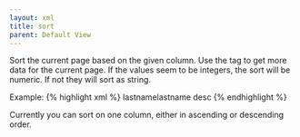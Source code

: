 ```yaml
---
layout: xml
title: sort
parent: Default View
---
```

Sort the current page based on the given column. Use the <rows> tag to get more data for the current page. If the values seem to be integers, the sort will be numeric. If not they will sort as string.

Example:
{% highlight xml %}
    <table>
        <sort>lastname</sort> <!-- sorts in ascending order  -->
        <sort>lastname desc</sort> <!-- sorts in descending order -->
{% endhighlight %}

Currently you can sort on one column, either in ascending or descending order.
